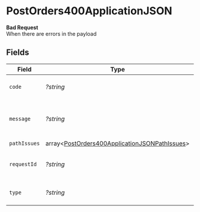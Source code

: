# PostOrders400ApplicationJSON

**Bad Request**\
When there are errors in the payload



## Fields

| Field                                                                                                              | Type                                                                                                               | Required                                                                                                           | Description                                                                                                        | Example                                                                                                            |
| ------------------------------------------------------------------------------------------------------------------ | ------------------------------------------------------------------------------------------------------------------ | ------------------------------------------------------------------------------------------------------------------ | ------------------------------------------------------------------------------------------------------------------ | ------------------------------------------------------------------------------------------------------------------ |
| `code`                                                                                                             | *?string*                                                                                                          | :heavy_minus_sign:                                                                                                 | Code of the validation error.                                                                                      | validation-error                                                                                                   |
| `message`                                                                                                          | *?string*                                                                                                          | :heavy_minus_sign:                                                                                                 | Message explaining the validation error.                                                                           | Client request body failed validation                                                                              |
| `pathIssues`                                                                                                       | array<[PostOrders400ApplicationJSONPathIssues](../../models/operations/PostOrders400ApplicationJSONPathIssues.md)> | :heavy_minus_sign:                                                                                                 | N/A                                                                                                                |                                                                                                                    |
| `requestId`                                                                                                        | *?string*                                                                                                          | :heavy_minus_sign:                                                                                                 | Request identifier in UUID format.                                                                                 | bcc78633-cd09-4e7d-8f3b-d593fdc1439c                                                                               |
| `type`                                                                                                             | *?string*                                                                                                          | :heavy_minus_sign:                                                                                                 | Type of the validation error.                                                                                      | invalid-request-error                                                                                              |